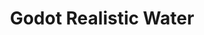 ---
layout: ressource
title: "Godot Realistic Water"
description: >-
  Shader rendant la surface de l'eau plus réaliste
type: Shader
tags:
  - 3.1
  - Eau
  - Réaliste
categories: shaders
lien: https://github.com/godot-extended-libraries/godot-realistic-water
---